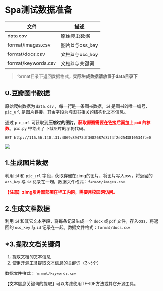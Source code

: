 # Spa测试数据准备

| 文件                | 描述            |
| ------------------- | --------------- |
| data.csv            | 原始爬虫数据    |
| format/images.csv   | 图片id与oss_key |
| format/docs.csv     | 文档id与oss_key |
| format/keywords.csv | 文档id与关键词  |

> format目录下返回数据格式，**实际生成数据请放置于data目录下**

## 0.豆瓣图书数据

原始爬虫数据为 `data.csv` ，每一行是一条图书数据，`id` 是图书的唯一编号， `pic_url` 是图片链接，其余字段为与图书相关的结构化文本信息。

通过 `pic_url` 可获取到**压缩过的图片**，<b style="color:red">获取原图需要在链接后面加上 `p=0` 的参数</b>。`pic.py` 中给出了下载图片的示例代码。

```http
GET http://116.56.140.131:4869/89473df3082687d8bf4f2e2543810534?p=0
```


![](http://116.56.140.131:4869/89473df3082687d8bf4f2e2543810534?p=0)

## 1.生成图片数据

利用 `id` 和 `pic_url` 字段，获取存储在zimg的图片，将图片写入oss，将返回的 `oss_key` 与 `id` 记录在一起。数据文件格式：`format/images.csv` 

<b style="color:red">【注意】zimg服务器部署在华工内网，需要用校园网访问。</b>

## 2.生成文档数据

利用  `id` 和其它文本字段，将每条记录生成一个 `docx` 或 `pdf` 文件，存入oss，将返回的 `oss_key` 与 `id` 记录在一起。数据文件格式：`format/docs.csv` 

## *3.提取文档关键词

1. 提取文档的文本信息
2. 使用开源工具提取文本信息的关键词（3~5个）

数据文件格式：`format/keywords.csv` 

【文本信息关键词的提取】可以考虑使用TF-IDF方法或其它开源工具。